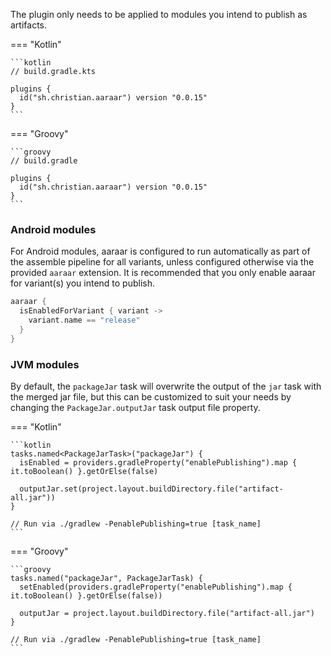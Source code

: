 The plugin only needs to be applied to modules you intend to publish as artifacts.

=== "Kotlin"

    ```kotlin
    // build.gradle.kts

    plugins {
      id("sh.christian.aaraar") version "0.0.15"
    }
    ```

=== "Groovy"

    ```groovy
    // build.gradle

    plugins {
      id("sh.christian.aaraar") version "0.0.15"
    }
    ```

### Android modules

For Android modules, aaraar is configured to run automatically as part of the assemble pipeline for all variants, unless
configured otherwise via the provided `aaraar` extension. It is recommended that you only enable aaraar for variant(s)
you intend to publish.

```kotlin
aaraar {
  isEnabledForVariant { variant ->
    variant.name == "release"
  }
}
```

### JVM modules

By default, the `packageJar` task will overwrite the output of the `jar` task with the merged jar file, but this can
be customized to suit your needs by changing the `PackageJar.outputJar` task output file property.

=== "Kotlin"

    ```kotlin
    tasks.named<PackageJarTask>("packageJar") {
      isEnabled = providers.gradleProperty("enablePublishing").map { it.toBoolean() }.getOrElse(false)

      outputJar.set(project.layout.buildDirectory.file("artifact-all.jar"))
    }

    // Run via ./gradlew -PenablePublishing=true [task_name]
    ```

=== "Groovy"

    ```groovy
    tasks.named("packageJar", PackageJarTask) {
      setEnabled(providers.gradleProperty("enablePublishing").map { it.toBoolean() }.getOrElse(false))

      outputJar = project.layout.buildDirectory.file("artifact-all.jar")
    }

    // Run via ./gradlew -PenablePublishing=true [task_name]
    ```
